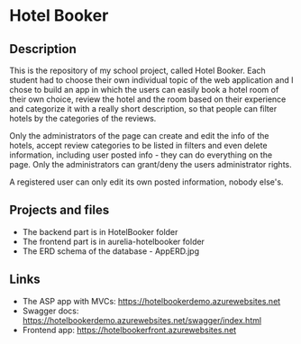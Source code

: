 # Hotel Booker

## Description
This is the repository of my school project, called Hotel Booker. Each student had to choose their own individual topic of the web application and I chose to build an app in which the users can easily book a hotel room of their own choice, review the hotel and the room based on their experience and categorize it with a really short description, so that people can filter hotels by the categories of the reviews.

Only the administrators of the page can create and edit the info of the hotels, accept review categories to be listed in filters and even delete information, including user posted info - they can do everything on the page. Only the administrators can grant/deny the users administrator rights.  

A registered user can only edit its own posted information, nobody else's.

## Projects and files
- The backend part is in HotelBooker folder
- The frontend part is in aurelia-hotelbooker folder
- The ERD schema of the database - AppERD.jpg

## Links
- The ASP app with MVCs: https://hotelbookerdemo.azurewebsites.net
- Swagger docs: https://hotelbookerdemo.azurewebsites.net/swagger/index.html
- Frontend app: https://hotelbookerfront.azurewebsites.net